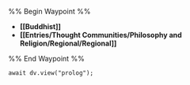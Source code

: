 %% Begin Waypoint %%
- **[[Buddhist]]**
- **[[Entries/Thought Communities/Philosophy and Religion/Regional/Regional]]**

%% End Waypoint %%

```dataviewjs
await dv.view("prolog");
```